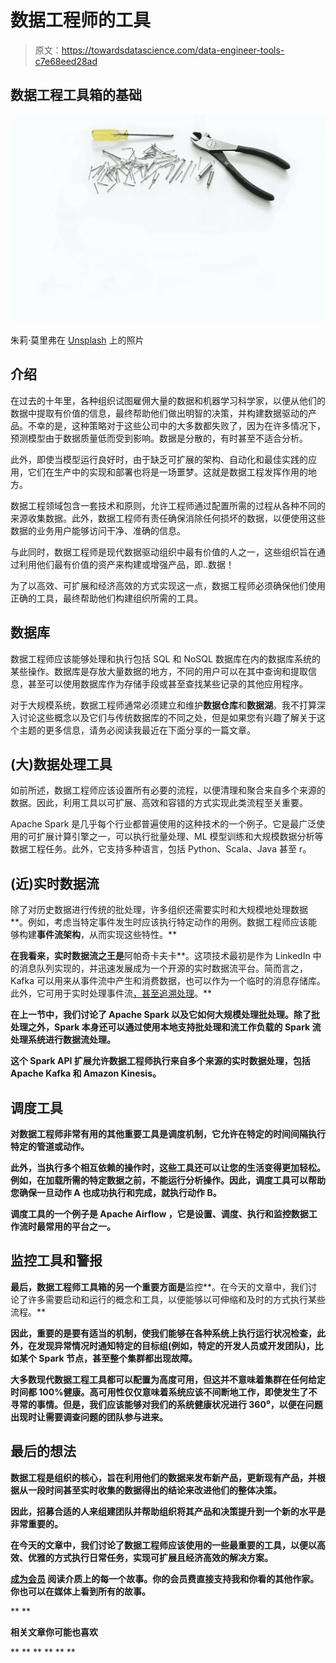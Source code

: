 # 数据工程师的工具

> 原文：<https://towardsdatascience.com/data-engineer-tools-c7e68eed28ad>

## 数据工程工具箱的基础

![](img/ad7ce8bd41c53940385300e884f8b9f2.png)

朱莉·莫里弗在 [Unsplash](https://unsplash.com/s/photos/toolbox?utm_source=unsplash&utm_medium=referral&utm_content=creditCopyText) 上的照片

## 介绍

在过去的十年里，各种组织试图雇佣大量的数据和机器学习科学家，以便从他们的数据中提取有价值的信息，最终帮助他们做出明智的决策，并构建数据驱动的产品。不幸的是，这种策略对于这些公司中的大多数都失败了，因为在许多情况下，预测模型由于数据质量低而受到影响。数据是分散的，有时甚至不适合分析。

此外，即使当模型运行良好时，由于缺乏可扩展的架构、自动化和最佳实践的应用，它们在生产中的实现和部署也将是一场噩梦。这就是数据工程发挥作用的地方。

数据工程领域包含一套技术和原则，允许工程师通过配置所需的过程从各种不同的来源收集数据。此外，数据工程师有责任确保消除任何损坏的数据，以便使用这些数据的业务用户能够访问干净、准确的信息。

与此同时，数据工程师是现代数据驱动组织中最有价值的人之一，这些组织旨在通过利用他们最有价值的资产来构建或增强产品，即..数据！

为了以高效、可扩展和经济高效的方式实现这一点，数据工程师必须确保他们使用正确的工具，最终帮助他们构建组织所需的工具。

## 数据库

数据工程师应该能够处理和执行包括 SQL 和 NoSQL 数据库在内的数据库系统的某些操作。数据库是存放大量数据的地方，不同的用户可以在其中查询和提取信息，甚至可以使用数据库作为存储手段或甚至查找某些记录的其他应用程序。

对于大规模系统，数据工程师通常必须建立和维护**数据仓库**和**数据湖**。我不打算深入讨论这些概念以及它们与传统数据库的不同之处，但是如果您有兴趣了解关于这个主题的更多信息，请务必阅读我最近在下面分享的一篇文章。

[](/data-lakes-vs-data-warehouses-47444228604c)  

## (大)数据处理工具

如前所述，数据工程师应该设置所有必要的流程，以便清理和聚合来自多个来源的数据。因此，利用工具以可扩展、高效和容错的方式实现此类流程至关重要。

Apache Spark 是几乎每个行业都普遍使用的这种技术的一个例子。它是最广泛使用的可扩展计算引擎之一，可以执行批量处理、ML 模型训练和大规模数据分析等数据工程任务。此外，它支持多种语言，包括 Python、Scala、Java 甚至 r。

## (近)实时数据流

除了对历史数据进行传统的批处理，许多组织还需要实时和大规模地处理数据**。例如，考虑当特定事件发生时应该执行特定动作的用例。数据工程师应该能够构建**事件流架构**，从而实现这些特性。**

**在我看来，实时数据流之王是**阿帕奇卡夫卡**。这项技术最初是作为 LinkedIn 中的消息队列实现的，并迅速发展成为一个开源的实时数据流平台。简而言之，Kafka 可以用来从事件流中产生和消费数据，也可以作为一个临时的消息存储库。此外，它可用于实时处理事件流[，甚至追溯处理](https://kafka.apache.org/intro#intro_platform)。**

**在上一节中，我们讨论了 Apache Spark 以及它如何大规模处理批处理。除了批处理之外，Spark 本身还可以通过使用本地支持批处理和流工作负载的 **Spark 流**处理系统进行数据流处理。**

**这个 Spark API 扩展允许数据工程师执行来自多个来源的实时数据处理，包括 Apache Kafka 和 Amazon Kinesis。**

## **调度工具**

**对数据工程师非常有用的其他重要工具是调度机制，它允许在特定的时间间隔执行特定的管道或动作。**

**此外，当执行多个相互依赖的操作时，这些工具还可以让您的生活变得更加轻松。例如，在加载所需的特定数据之前，不能运行分析操作。因此，调度工具可以帮助您确保一旦动作 A 也成功执行和完成，就执行动作 B。**

**调度工具的一个例子是 **Apache Airflow** ，它是设置、调度、执行和监控数据工作流时最常用的平台之一。**

## **监控工具和警报**

**最后，数据工程师工具箱的另一个重要方面是**监控**。在今天的文章中，我们讨论了许多需要启动和运行的概念和工具，以便能够以可伸缩和及时的方式执行某些流程。**

**因此，重要的是要有适当的机制，使我们能够在各种系统上执行运行状况检查，此外，在发现异常情况时通知特定的目标组(例如，特定的开发人员或开发团队)，比如某个 Spark 节点，甚至整个集群都出现故障。**

**大多数现代数据工程工具都可以配置为高度可用，但这并不意味着集群在任何给定时间都 100%健康。高可用性仅仅意味着系统应该不间断地工作，即使发生了不寻常的事情。但是，我们应该能够对我们的系统健康状况进行 360⁰，以便在问题出现时让需要调查问题的团队参与进来。**

## **最后的想法**

**数据工程是组织的核心，旨在利用他们的数据来发布新产品，更新现有产品，并根据从一段时间甚至实时收集的数据得出的结论来改进他们的整体决策。**

**因此，招募合适的人来组建团队并帮助组织将其产品和决策提升到一个新的水平是非常重要的。**

**在今天的文章中，我们讨论了数据工程师应该使用的一些最重要的工具，以便以高效、优雅的方式执行日常任务，实现可扩展且经济高效的解决方案。**

**[**成为会员**](https://gmyrianthous.medium.com/membership) **阅读介质上的每一个故事。你的会员费直接支持我和你看的其他作家。你也可以在媒体上看到所有的故事。****

**[](https://gmyrianthous.medium.com/membership) ** 

****相关文章你可能也喜欢****

**[](/kafka-no-longer-requires-zookeeper-ebfbf3862104) ** **[](/how-to-efficiently-convert-a-pyspark-dataframe-to-pandas-8bda2c3875c3) ** **[](/kafka-monitoring-tools-704de5878030) **